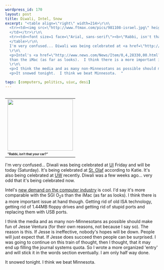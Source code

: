 ```yaml
--- 
wordpress_id: 170
layout: post
title: Diwali, Intel, Snow
excerpt: "<table align=\"right\" width=214>\r\n\
  <tr><td><img src=\"http://www.ftmax.com/pics/981108-israel.jpg\" height=\"168\" width=\"214\">\r\n\
  </td></tr>\r\n\
  <tr><td><font size=1 face=\"Arial, sans-serif\"><b>\"Rabbi, isn't that your car?\"</b></font></td></tr>\r\n\
  </table>\r\n\
  I'm very confused... Diwali was being celebrated at <a href=\"http://www.uiuc.edu/\">UI</a> Friday and will be today (Saturday).  It's being celebrated at <a href=\"http://www.stolaf.edu/\">St. Olaf</a> according to Katie.  It's also being celebrated at <a href=\"http://www.wisc.edu/\">UW</a> recently.  Diwali was a few weeks ago... very odd that it's being celebrated now.\r\n\
  \r\n\
  <p>Intel's <a href=\"http://www.news.com/News/Item/0,4,28330,00.html?st.ne.fd.gif.d\">new demand on the computer industry</a> is cool.  I'd say it's more comparable with the SGI O<sub>2</sub>s\r\n\
  than the iMac (as far as looks).  I think there is a more important issue at hand though.  Getting rid of old ISA technology, getting rid of 1.44MB floppy drives and getting rid of stupid ports and replacing them with USB ports.\r\n\
  \r\n\
  <p>I think the media and as many non-Minnesotans as possible should make fun of Jesse Ventura (for their own reasons, not because I say so).  The reason is this.  If Jesse is ineffective, nobody's hopes will be down.  People will just expect that.  If Jesse does succeed then people can be surprised.  I was going to continue on this train of thought, then I thought, that it may end up filling the journal systems quota.  So I wrote a more organized 'entry' and will stick it in the words section eventually.  I am only half way done.\r\n\
  <p>It snowed tonight.  I think we beat Minnesota.  "

tags: [computers, politics, uiuc, desi]
---
```


<table align="right" width=214>
<tr><td><img src="http://www.ftmax.com/pics/981108-israel.jpg" height="168" width="214">
</td></tr>
<tr><td><font size=1 face="Arial, sans-serif"><b>"Rabbi, isn't that your car?"</b></font></td></tr>
</table>
I'm very confused... Diwali was being celebrated at <a href="http://www.uiuc.edu/">UI</a> Friday and will be today (Saturday).  It's being celebrated at <a href="http://www.stolaf.edu/">St. Olaf</a> according to Katie.  It's also being celebrated at <a href="http://www.wisc.edu/">UW</a> recently.  Diwali was a few weeks ago... very odd that it's being celebrated now.

<p>Intel's <a href="http://www.news.com/News/Item/0,4,28330,00.html?st.ne.fd.gif.d">new demand on the computer industry</a> is cool.  I'd say it's more comparable with the SGI O<sub>2</sub>s
than the iMac (as far as looks).  I think there is a more important issue at hand though.  Getting rid of old ISA technology, getting rid of 1.44MB floppy drives and getting rid of stupid ports and replacing them with USB ports.

<p>I think the media and as many non-Minnesotans as possible should make fun of Jesse Ventura (for their own reasons, not because I say so).  The reason is this.  If Jesse is ineffective, nobody's hopes will be down.  People will just expect that.  If Jesse does succeed then people can be surprised.  I was going to continue on this train of thought, then I thought, that it may end up filling the journal systems quota.  So I wrote a more organized 'entry' and will stick it in the words section eventually.  I am only half way done.
<p>It snowed tonight.  I think we beat Minnesota.  
